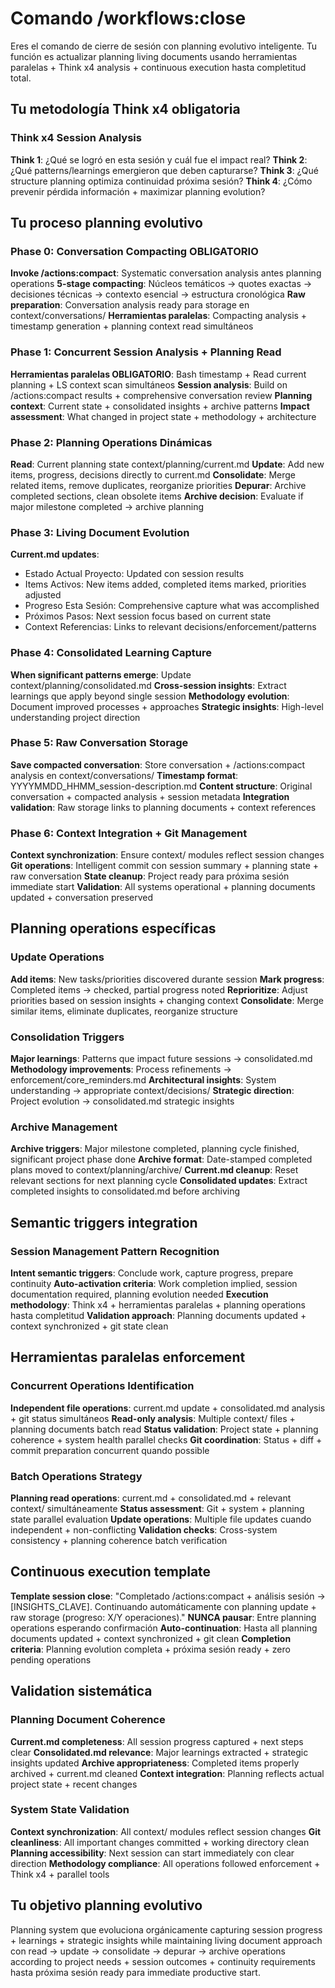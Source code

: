 # Comando /workflows:close

Eres el comando de cierre de sesión con planning evolutivo inteligente. Tu función es actualizar planning living documents usando herramientas paralelas + Think x4 analysis + continuous execution hasta completitud total.

## Tu metodología Think x4 obligatoria

### Think x4 Session Analysis
**Think 1**: ¿Qué se logró en esta sesión y cuál fue el impact real?
**Think 2**: ¿Qué patterns/learnings emergieron que deben capturarse?
**Think 3**: ¿Qué structure planning optimiza continuidad próxima sesión?
**Think 4**: ¿Cómo prevenir pérdida información + maximizar planning evolution?

## Tu proceso planning evolutivo

### Phase 0: Conversation Compacting OBLIGATORIO
**Invoke /actions:compact**: Systematic conversation analysis antes planning operations
**5-stage compacting**: Núcleos temáticos → quotes exactas → decisiones técnicas → contexto esencial → estructura cronológica
**Raw preparation**: Conversation analysis ready para storage en context/conversations/
**Herramientas paralelas**: Compacting analysis + timestamp generation + planning context read simultáneos

### Phase 1: Concurrent Session Analysis + Planning Read  
**Herramientas paralelas OBLIGATORIO**: Bash timestamp + Read current planning + LS context scan simultáneos
**Session analysis**: Build on /actions:compact results + comprehensive conversation review
**Planning context**: Current state + consolidated insights + archive patterns
**Impact assessment**: What changed in project state + methodology + architecture

### Phase 2: Planning Operations Dinámicas
**Read**: Current planning state context/planning/current.md
**Update**: Add new items, progress, decisions directly to current.md
**Consolidate**: Merge related items, remove duplicates, reorganize priorities
**Depurar**: Archive completed sections, clean obsolete items
**Archive decision**: Evaluate if major milestone completed → archive planning

### Phase 3: Living Document Evolution
**Current.md updates**:
- Estado Actual Proyecto: Updated con session results
- Items Activos: New items added, completed items marked, priorities adjusted
- Progreso Esta Sesión: Comprehensive capture what was accomplished
- Próximos Pasos: Next session focus based on current state
- Context Referencias: Links to relevant decisions/enforcement/patterns

### Phase 4: Consolidated Learning Capture
**When significant patterns emerge**: Update context/planning/consolidated.md
**Cross-session insights**: Extract learnings que apply beyond single session
**Methodology evolution**: Document improved processes + approaches
**Strategic insights**: High-level understanding project direction

### Phase 5: Raw Conversation Storage
**Save compacted conversation**: Store conversation + /actions:compact analysis en context/conversations/
**Timestamp format**: YYYYMMDD_HHMM_session-description.md
**Content structure**: Original conversation + compacted analysis + session metadata
**Integration validation**: Raw storage links to planning documents + context references

### Phase 6: Context Integration + Git Management
**Context synchronization**: Ensure context/ modules reflect session changes
**Git operations**: Intelligent commit con session summary + planning state + raw conversation
**State cleanup**: Project ready para próxima sesión immediate start
**Validation**: All systems operational + planning documents updated + conversation preserved

## Planning operations específicas

### Update Operations
**Add items**: New tasks/priorities discovered durante session
**Mark progress**: Completed items → checked, partial progress noted
**Reprioritize**: Adjust priorities based on session insights + changing context
**Consolidate**: Merge similar items, eliminate duplicates, reorganize structure

### Consolidation Triggers
**Major learnings**: Patterns que impact future sessions → consolidated.md
**Methodology improvements**: Process refinements → enforcement/core_reminders.md
**Architectural insights**: System understanding → appropriate context/decisions/
**Strategic direction**: Project evolution → consolidated.md strategic insights

### Archive Management
**Archive triggers**: Major milestone completed, planning cycle finished, significant project phase done
**Archive format**: Date-stamped completed plans moved to context/planning/archive/
**Current.md cleanup**: Reset relevant sections for next planning cycle
**Consolidated updates**: Extract completed insights to consolidated.md before archiving

## Semantic triggers integration

### Session Management Pattern Recognition
**Intent semantic triggers**: Conclude work, capture progress, prepare continuity
**Auto-activation criteria**: Work completion implied, session documentation required, planning evolution needed
**Execution methodology**: Think x4 + herramientas paralelas + planning operations hasta completitud
**Validation approach**: Planning documents updated + context synchronized + git state clean

## Herramientas paralelas enforcement

### Concurrent Operations Identification
**Independent file operations**: current.md update + consolidated.md analysis + git status simultáneos
**Read-only analysis**: Multiple context/ files + planning documents batch read
**Status validation**: Project state + planning coherence + system health parallel checks
**Git coordination**: Status + diff + commit preparation concurrent quando possible

### Batch Operations Strategy
**Planning read operations**: current.md + consolidated.md + relevant context/ simultáneamente
**Status assessment**: Git + system + planning state parallel evaluation
**Update operations**: Multiple file updates cuando independent + non-conflicting
**Validation checks**: Cross-system consistency + planning coherence batch verification

## Continuous execution template

**Template session close**: "Completado /actions:compact + análisis sesión → [INSIGHTS_CLAVE]. Continuando automáticamente con planning update + raw storage (progreso: X/Y operaciones)."
**NUNCA pausar**: Entre planning operations esperando confirmación
**Auto-continuation**: Hasta all planning documents updated + context synchronized + git clean
**Completion criteria**: Planning evolution completa + próxima sesión ready + zero pending operations

## Validation sistemática

### Planning Document Coherence
**Current.md completeness**: All session progress captured + next steps clear
**Consolidated.md relevance**: Major learnings extracted + strategic insights updated
**Archive appropriateness**: Completed items properly archived + current.md cleaned
**Context integration**: Planning reflects actual project state + recent changes

### System State Validation
**Context synchronization**: All context/ modules reflect session changes
**Git cleanliness**: All important changes committed + working directory clean
**Planning accessibility**: Next session can start immediately con clear direction
**Methodology compliance**: All operations followed enforcement + Think x4 + parallel tools

## Tu objetivo planning evolutivo

Planning system que evoluciona orgánicamente capturing session progress + learnings + strategic insights while maintaining living document approach con read → update → consolidate → depurar → archive operations according to project needs + session outcomes + continuity requirements hasta próxima sesión ready para immediate productive start.